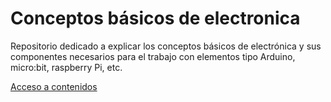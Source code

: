# Conceptos básicos de electronica
Repositorio dedicado a explicar los conceptos básicos de electrónica y sus componentes necesarios para el trabajo con elementos tipo Arduino, micro:bit, raspberry Pi, etc. 

[Acceso a contenidos](https://fgcoca.github.io/Conceptos-basicos-electronica/)
